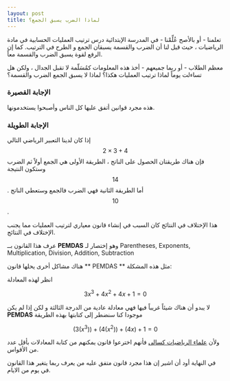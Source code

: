 ```yaml
---
layout: post
title: لماذا الضرب يسبق الجمع؟
---
```


تعلمنا - أو بالأصح عُلِّمْنا - في المدرسة الإبتدائية درس ترتيب العمليات الحسابية في مادة الرياضيات ، 
 حيث قيل لنا أن الضرب والقسمة يسبقان الجمع و الطرح في الترتيب. كما إن الرفع لقوة يسبق الضرب والقسمة معاً. 

معظم الطلاب - أو ربما جميعهم - أخذ هذه المعلومات كمُسَلّمة لا تقبل الجدال ، ولكن هل تساءلت يوماً لماذا ترتيب العمليات هكذا؟ لماذا لا يسبق الجمع الضرب والقسمة؟

### الإجابة القصيرة
هذه مجرد قوانين أتفق عليها كل الناس وأصبحوا يستخدمونها.

### الإجابة الطويلة

إذا كان لدينا التعبير الرياضي التالي  $$2 \times 3 + 4$$ فإن هناك طريقتان الحصول على الناتج ، الطريقة الأولى هي الجمع أولاً ثم الضرب وستكون النتيجة $$14$$. أما الطريقة الثانية فهي الضرب فالجمع وستعطي الناتج $$10$$.

هذا الإختلاف في النتائج كان السبب في إنشاء قانون معياري لترتيب العمليات مما يجنب الإختلاف في النتائج.

عرف هذا القانون بــ **PEMDAS**   وهو إختصار لـ Parentheses, Exponents, Multiplication, Division, Addition, Subtraction

هناك مشاكل أخرى يحلها قانون ** PEMDAS ** مثل هذه المشكلة:

انظر لهذه المعادلة

$$ 3x^{3} + 4x^{2} + 4x + 1 = 0 $$

لا يبدو أن هناك شيئاً غريباً فيها فهي معادلة عادية من الدرجة الثالثة و لكن إذا لم يكن **PEMDAS** موجودا كنا سنضطر إلى كتابتها بهذه الطريقة 

$$ (3(x^{3})) + (4(x^{2})) + (4x) + 1 = 0 $$

ولأن [علماء الرياضيات كسالى](https://rebeccaleamorris.com/2016/09/30/lazy-mathematicians/) فأنهم اخترعوا قانون يمكنهم من كتابة المعادلات بأقل عدد من الأقواس.

في النهاية أود أن اشير إن هذا مجرد قانون متفق عليه من يعرف ربما يتغير هذا القانون في يوم من الايام.




